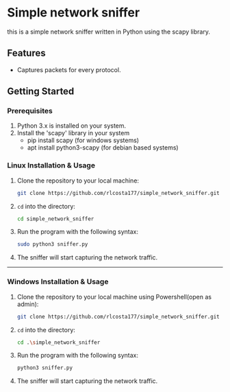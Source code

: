 # Simple network sniffer

this is a simple network sniffer written in Python using the scapy library.

## Features

- Captures packets for every protocol.

## Getting Started

### Prerequisites

1. Python 3.x is installed on your system.
2. Install the 'scapy' library in your system
   - pip install scapy (for windows systems)
   - apt install python3-scapy (for debian based systems)

### Linux Installation & Usage

1. Clone the repository to your local machine:

   ```bash
   git clone https://github.com/rlcosta177/simple_network_sniffer.git
   ```
2. `cd` into the directory:
   ```bash
   cd simple_network_sniffer
   ```
3. Run the program with the following syntax:
   ```bash
   sudo python3 sniffer.py
   ```
   
4. The sniffer will start capturing the network traffic.

---

### Windows Installation & Usage

1. Clone the repository to your local machine using Powershell(open as admin):

   ```bash
   git clone https://github.com/rlcosta177/simple_network_sniffer.git
   ```
2. `cd` into the directory:
   ```bash
   cd .\simple_network_sniffer
   ```

3. Run the program with the following syntax:
   ```bash
   python3 sniffer.py
   ```

4. The sniffer will start capturing the network traffic.
